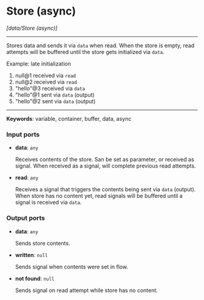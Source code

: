 # Store (async)

_[data/Store (async)]_

---

Stores data and sends it via `data` when read. When the store is empty, read attempts will be buffered until the store gets initialized via `data`.  
  
Example: late initialization  
1. null@1 received via `read`  
2. null@2 received via `read`  
3. "hello"@3 received via `data`  
4. "hello"@1 sent via `data` (output)  
5. "hello"@2 sent via `data` (output)  

---

__Keywords__: variable, container, buffer, data, async

### Input ports

* __data__: ` any `

    Receives contents of the store. San be set as parameter, or received as signal. When received as a signal, will complete previous read attempts.


* __read__: ` any `

    Receives a signal that triggers the contents being sent via `data` (output). When store has no content yet, read signals will be buffered until a signal is received via `data`.

### Output ports

* __data__: ` any `

    Sends store contents.


* __written__: ` null `

    Sends signal when contents were set in flow.


* __not found__: ` null `

    Sends signal on read attempt while store has no content.

